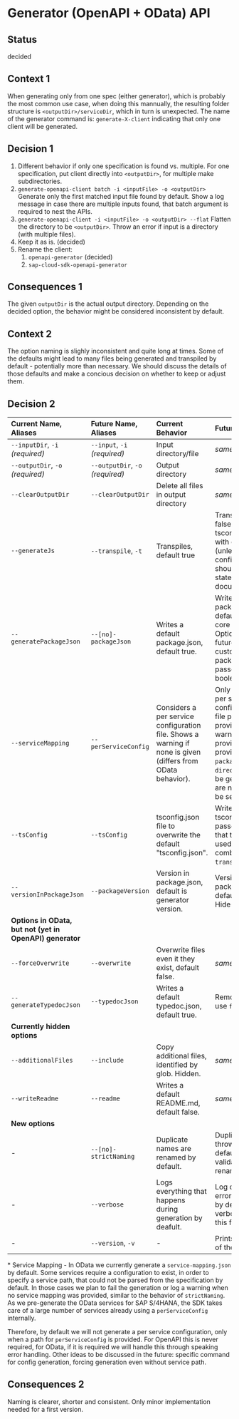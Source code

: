 # Generator (OpenAPI + OData) API

## Status

decided

## Context 1

When generating only from one spec (either generator), which is probably the most common use case, when doing this mannually, the resulting folder structure is `<outputDir>/serviceDir`, which in turn is unexpected.
The name of the generator command is: `generate-X-client` indicating that only one client will be generated.

## Decision 1

1. Different behavior if only one specification is found vs. multiple.
   For one specification, put client directly into `<outputDir>`, for multiple make subdirectories.
2. `generate-openapi-client batch -i <inputFile> -o <outputDir>`
   Generate only the first matched input file found by default.
   Show a log message in case there are multiple inputs found, that batch argument is required to nest the APIs.
3. `generate-openapi-client -i <inputFile> -o <outputDir> --flat`
   Flatten the directory to be `<outputDir>`.
   Throw an error if input is a directory (with multiple files).
4. Keep it as is. (decided)
5. Rename the client:
   1. `openapi-generator` (decided)
   2. `sap-cloud-sdk-openapi-generator`

## Consequences 1

The given `outputDir` is the actual output directory.
Depending on the decided option, the behavior might be considered inconsistent by default.

## Context 2

The option naming is slighly inconsistent and quite long at times.
Some of the defaults might lead to many files being generated and transpiled by default - potentially more than necessary.
We should discuss the details of those defaults and make a concious decision on whether to keep or adjust them.

## Decision 2

| Current Name, Aliases                                    | Future Name, Aliases             | Current Behavior                                                                                  | Future Behavior                                                                                                                                                                                                |
| :------------------------------------------------------- | :------------------------------- | :------------------------------------------------------------------------------------------------ | :------------------------------------------------------------------------------------------------------------------------------------------------------------------------------------------------------------- |
| `--inputDir`, `-i` _(required)_                          | `--input`, `-i` _(required)_     | Input directory/file                                                                              | _same_                                                                                                                                                                                                         |
| `--outputDir`, `-o` _(required)_                         | `--outputDir`, `-o` _(required)_ | Output directory                                                                                  | _same_                                                                                                                                                                                                         |
| `--clearOutputDir`                                       | `--clearOutputDir`               | Delete all files in output directory                                                              | _same_                                                                                                                                                                                                         |
| `--generateJs`                                           | `--transpile`, `-t`              | Transpiles, default true                                                                          | Transpiles, default false. If set if tsconfig is enabled with default (unless configured). This should be explicitly stated in the documentation.                                                              |
| `--generatePackageJson`                                  | `--[no]-packageJson`             | Writes a default package.json, default true.                                                      | Writes a default package.json, default true (needs core dependency). Optionally in the future: Writes a custom package.json if passed. Keep boolean for now.                                                   |
| `--serviceMapping`                                       | `--perServiceConfig`             | Considers a per service configuration file. Shows a warning if none is given (differs from OData behavior). | Only generates a per service configuration, if a file path is provided. No warning if it is not provided. If provided, `packageName` and `directoryName` will be generated, but are not required to be set. \* |
| `--tsConfig`                                             | `--tsConfig`                     | tsconfig.json file to overwrite the default "tsconfig.json".                                      | Writes a custom tsconfig.json if passed. Document that this should be used in combination with `transpile`.                                                                                                    |
| `--versionInPackageJson`                                 | `--packageVersion`               | Version in package.json, default is generator version.                                            | Version in package.json, default is `1.0.0`. Hide it.                                                                                                                                                          |
| **Options in OData, but not (yet in OpenAPI) generator** |
| `--forceOverwrite`                                       | `--overwrite`                    | Overwrite files even it they exist, default false.                                                | _same_                                                                                                                                                                                                         |
| `--generateTypedocJson`                                  | `--typedocJson`                  | Writes a default typedoc.json, default true.                                                      | Remove/deprecate, use `files` instead.                                                                                                                                                                         |
| **Currently hidden options**                             |
| `--additionalFiles`                                      | `--include`                      | Copy additional files, identified by glob. Hidden.                                                | _same_ Expose it.                                                                                                                                                                                              |
| `--writeReadme`                                          | `--readme`                       | Writes a default README.md, default false.                                                        | _same_                                                                                                                                                                                                         |
| **New options**                                          |
| -                                                        | `--[no]-strictNaming`            | Duplicate names are renamed by default.                                                           | Duplicate names throw an error by default. Disable validation to rename duplicates.                                                                                                                            |
| -                                                        | `--verbose`                      | Logs everything that happens during generation by deafult.                                        | Log only success / error per service by default. Enable verbosity through this flag.                                                                                                                           |
| -                                                        | `--version`, `-v`                | -                                                                                                 | Prints the version of the generator.                                                                                                                                                                           |

\* Service Mapping - In OData we currently generate a `service-mapping.json` by default.
Some services require a configuration to exist, in order to specify a service path, that could not be parsed from the specification by default.
In those cases we plan to fail the generation or log a warning when no service mapping was provided, similar to the behavior of `strictNaming`.
As we pre-generate the OData services for SAP S/4HANA, the SDK takes care of a large number of services already using a `perServiceConfig` internally.

Therefore, by default we will not generate a per service configuration, only when a path for `perServiceConfig` is provided.
For OpenAPI this is never required, for OData, if it is required we will handle this through speaking error handling.
Other ideas to be discussed in the future: specific command for config generation, forcing generation even without service path.

## Consequences 2

Naming is clearer, shorter and consistent.
Only minor implementation needed for a first version.
